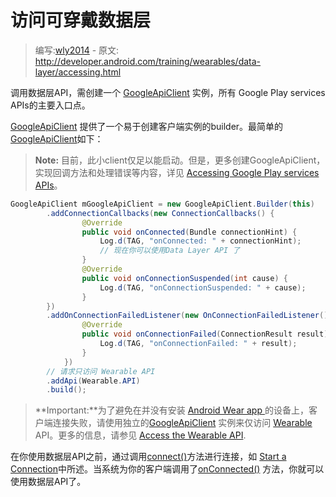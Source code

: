 ﻿# 访问可穿戴数据层

> 编写:[wly2014](https://github.com/wly2014) - 原文: <http://developer.android.com/training/wearables/data-layer/accessing.html>

调用数据层API，需创建一个 [GoogleApiClient](GoogleApiClient.html) 实例，所有 Google Play services APIs的主要入口点。

[GoogleApiClient](GoogleApiClient.html) 提供了一个易于创建客户端实例的builder。最简单的[GoogleApiClient](GoogleApiClient.html)如下：

> **Note:** 目前，此小client仅足以能启动。但是，更多创建GoogleApiClient，实现回调方法和处理错误等内容，详见 [Accessing Google Play services APIs](api-client.html)。

```java
GoogleApiClient mGoogleApiClient = new GoogleApiClient.Builder(this)
        .addConnectionCallbacks(new ConnectionCallbacks() {
                @Override
                public void onConnected(Bundle connectionHint) {
                    Log.d(TAG, "onConnected: " + connectionHint);
                    // 现在你可以使用Data Layer API 了
                }
                @Override
                public void onConnectionSuspended(int cause) {
                    Log.d(TAG, "onConnectionSuspended: " + cause);
                }
        })
        .addOnConnectionFailedListener(new OnConnectionFailedListener() {
                @Override
                public void onConnectionFailed(ConnectionResult result) {
                    Log.d(TAG, "onConnectionFailed: " + result);
                }
            })
        // 请求只访问 Wearable API
        .addApi(Wearable.API)
        .build();
```

>**Important:**为了避免在并没有安装 [Android Wear app ](https://play.google.com/store/apps/details?id=com.google.android.wearable.app&hl=en) 的设备上，客户端连接失败，请使用独立的[GoogleApiClient](http://developer.android.com/reference/com/google/android/gms/common/api/GoogleApiClient.html) 实例来仅访问 [Wearable](http://developer.android.com/reference/com/google/android/gms/wearable/Wearable.html) API。更多的信息，请参见 [Access the Wearable API](http://developer.android.com/google/auth/api-client.html#WearableApi).

在你使用数据层API之前，通过调用[connect()](GoogleApiClient.html#connect())方法进行连接，如 [Start a Connection](http://developer.android.com/google/auth/api-client.html#Starting)中所述。当系统为你的客户端调用了[onConnected()](http://developer.android.com/reference/com/google/android/gms/common/api/GoogleApiClient.ConnectionCallbacks.html#onConnected(android.os.Bundle)) 方法，你就可以使用数据层API了。

